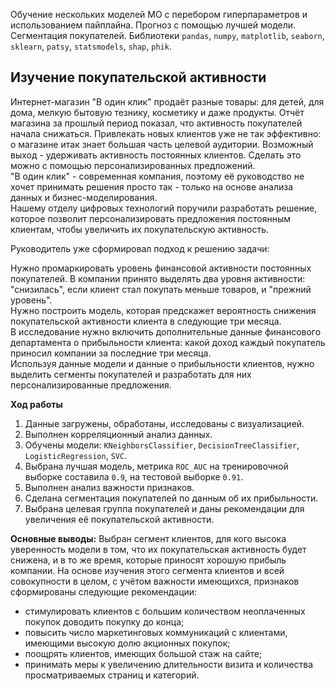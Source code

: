 Обучение нескольких моделей МО с перебором гиперпараметров и использованием пайплайна. Прогноз с помощью лучшей модели. Сегментация покупателей. Библиотеки `pandas`, `numpy`, `matplotlib`, `seaborn`, `sklearn`, `patsy`, `statsmodels`, `shap`, `phik`.  

## Изучение покупательской активности

Интернет-магазин "В один клик" продаёт разные товары: для детей, для дома, мелкую бытовую тезнику, косметику и даже продукты. Отчёт магазина за прошлый период показал, что активность покупателей начала снижаться. Привлекать новых клиентов уже не так эффективно: о магазине итак знает большая часть целевой аудитории. Возможный выход - удерживать активность постоянных клиентов. Сделать это можно с помощью персонализированных предложений.  
"В один клик" - современная компания, поэтому её руководство не хочет принимать решения просто так - только на основе анализа данных и бизнес-моделирования.  
Нашему отделу цифровых технологий поручили разработать решение, которое позволит персонализировать предложения постоянным клиентам, чтобы увеличить их покупательскую активность.  

Руководитель уже сформировал подход к решению задачи:  

Нужно промаркировать уровень финансовой активности постоянных покупателей. В компании принято выделять два уровня активности: "снизилась", если клиент стал покупать меньше товаров, и "прежний уровень".  
Нужно построить модель, которая предскажет вероятность снижения покупательской активности клиента в следующие три месяца.  
В исследование нужно включить дополнительные данные финансового департамента о прибыльности клиента: какой доход каждый покупатель приносил компании за последние три месяца.  
Используя данные модели и данные о прибыльности клиентов, нужно выделить сегменты покупателей и разработать для них персонализированные предложения.  

**Ход работы**
1. Данные загружены, обработаны, исследованы с визуализацией.  
2. Выполнен корреляционный анализ данных.  
3. Обучены модели: `KNeighborsClassifier`, `DecisionTreeClassifier`, `LogisticRegression`, `SVC`.  
4. Выбрана лучшая модель, метрика `ROC_AUC` на тренировочной выборке составила `0.9`, на тестовой выборке `0.91`.  
5. Выполнен анализ важности признаков.  
6. Сделана сегментация покупателей по данным об их прибыльности.  
7. Выбрана целевая группа покупателей и даны рекомендации для увеличения её покупательской активности.  

**Основные выводы:** Выбран сегмент клиентов, для кого высока уверенность модели в том, что их покупательская активность будет снижена, и в то же время, которые приносят хорошую прибыль компании. На основе изучения этого сегмента клиентов и всей совокупности в целом, с учётом важности имеющихся, признаков сформированы следующие рекомендации:  
- стимулировать клиентов с большим количеством неоплаченных покупок доводить покупку до конца;  
- повысить число маркетинговых коммуникаций с клиентами, имеющими высокую долю акционных покупок;  
- поощрять клиентов, имеющих большой стаж на сайте;  
- принимать меры к увеличению длительности визита и количества просматриваемых страниц и категорий.